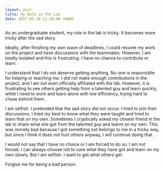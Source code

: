 ```yaml
---
layout: post
title: My Role in the Lab
date: 2017-05-19 21:30:00 +0800
---
```


As an undergraduate student, my role in the lab is tricky. It becomes more tricky after the sad story.

Ideally, after finishing my own wave of deadlines, I could resume my work on the project and have discussions with the teammates. However, I am totally isolated and this is frustrating. I have no chance to contribute or learn.

I understand that I do not deserve getting anything. No one is responsible for helping or teaching me. I did not make enough contributions in the project, and I am not even officially affiliated with the lab. However, it is frustrating to see others getting help from a talented guy and learn quickly, while I need to work and learn alone with low efficiency, trying hard to chase behind them.

I am selfish. I pretended that the sad story did not occur. I tried to join their discussions. I tried my best to know what they were taught and tried to learn that on my own. Sometimes I cryptically asked my closest friend in the lab to share what she got from the talented guy and learnt on my own. This was morally bad because I got something not belongs to me in a tricky way, but since I think it does not hurt others anyway, I will continue doing that.

I would not say that I have no choice or I am forced to do so. I am not forced. I can always choose not to care what they have got and learn on my own slowly. But I am selfish. I want to get what others get.

Forgive me for being a bad person.
